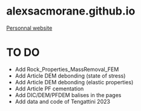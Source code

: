 # alexsacmorane.github.io
[Personnal website](https://alexsacmorane.github.io)

# TO DO
- Add Rock_Properties_MassRemoval_FEM
- Add Article DEM debonding (state of stress)
- Add Article DEM debonding (elastic properties)
- Add Article PF cementation
- Add DIC/DEM/PFDEM balises in the pages
- Add data and code of Tengattini 2023
